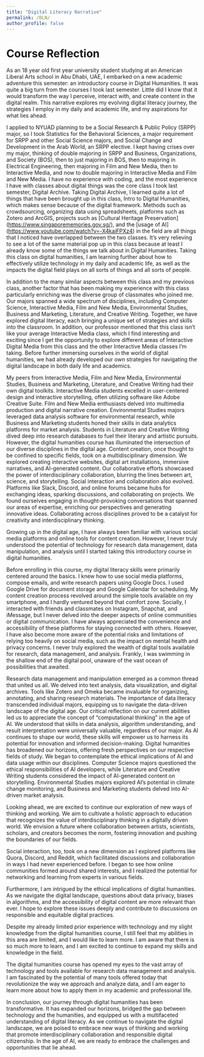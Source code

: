 ```yaml
---
title: "Digital Literacy Narrative"
permalink: /DLN/
author_profile: false
---
```


# Course Reflection

As an 18 year old first year university student studying at an American Liberal Arts school in Abu Dhabi, UAE, I embarked on a new academic adventure this semester: an introductory course in Digital Humanities. It was quite a big turn from the courses I took last semester. Little did I know that it would transform the way I perceive, interact with, and create content in the digital realm. This narrative explores my evolving digital literacy journey, the strategies I employ in my daily and academic life, and my aspirations for what lies ahead. 

I applied to NYUAD planning to be a Social Research & Public Policy (SRPP) major, so I took Statistics for the Behavioral Sciences, a major requirement for SRPP and other Social Science majors, and Social Change and Development in the Arab World, an SRPP elective. I kept having crises over my major, thinking of double majoring in SRPP and Business, Organizations, and Society (BOS), then to just majoring in BOS, then to majoring in Electrical Engineering, then majoring in Film and New Media, then to Interactive Media, and now to double majoring in Interactive Media and Film and New Media. I have no experience with coding, and the most experience I have with classes about digital things was the core class I took last semester, Digital Archive. Taking Digital Archive, I learned quite a lot of things that have been brought up in this class, Intro to Digital Humanities, which makes sense because of the digital framework. Methods such as crowdsourcing, organizing data using spreadsheets, platforms such as Zotero and ArcGIS, projects such as [Cultural Heritage Preservation] (https://www.singaporememories.gov.sg/), and the [usage of AI] (https://www.youtube.com/watch?v=-X4kaiFPXz4) in the field are all things that I noticed have overlapped between the two classes. It’s very relieving to see a lot of the same material pop up in this class because at least I already know some of the things we talk about in Digital Humanities. Taking this class on digital humanities, I am learning further about how to effectively utilize technology in my daily and academic life, as well as the impacts the digital field plays on all sorts of things and all sorts of people.

In addition to the many similar aspects between this class and my previous class, another factor that has been making my experience with this class particularly enriching was the diverse group of classmates who joined me. Our majors spanned a wide spectrum of disciplines, including Computer Science, Interactive Media, Film and New Media, Environmental Studies, Business and Marketing, Literature, and Creative Writing. Together, we have explored digital literacy, each bringing a unique set of strategies and skills into the classroom. In addition, our professor mentioned that this class isn’t like your average Interactive Media class, which I find interesting and exciting since I get the opportunity to explore different areas of Interactive Digital Media from this class and the other Interactive Media classes I’m taking. Before further immersing ourselves in the world of digital humanities, we had already developed our own strategies for navigating the digital landscape in both daily life and academics.

My peers from Interactive Media, Film and New Media, Environmental Studies, Business and Marketing, Literature, and Creative Writing had their own digital toolkits. Interactive Media students excelled in user-centered design and interactive storytelling, often utilizing software like Adobe Creative Suite. Film and New Media enthusiasts delved into multimedia production and digital narrative creation. Environmental Studies majors leveraged data analysis software for environmental research, while Business and Marketing students honed their skills in data analytics platforms for market analysis. Students in Literature and Creative Writing dived deep into research databases to fuel their literary and artistic pursuits.
However, the digital humanities course has illuminated the intersection of our diverse disciplines in the digital age. Content creation, once thought to be confined to specific fields, took on a multidisciplinary dimension. We explored creating interactive websites, digital art installations, immersive narratives, and AI-generated content. Our collaborative efforts showcased the power of interdisciplinary collaboration, blurring the lines between art, science, and storytelling.
Social interaction and collaboration also evolved. Platforms like Slack, Discord, and online forums became hubs for exchanging ideas, sparking discussions, and collaborating on projects. We found ourselves engaging in thought-provoking conversations that spanned our areas of expertise, enriching our perspectives and generating innovative ideas. Collaborating across disciplines proved to be a catalyst for creativity and interdisciplinary thinking.


Growing up in the digital age, I have always been familiar with various social media platforms and online tools for content creation. However, I never truly understood the potential of technology for research data management, data manipulation, and analysis until I started taking this introductory course in digital humanities.

Before enrolling in this course, my digital literacy skills were primarily centered around the basics. I knew how to use social media platforms, compose emails, and write research papers using Google Docs. I used Google Drive for document storage and Google Calendar for scheduling. My content creation process revolved around the simple tools available on my smartphone, and I hardly ventured beyond that comfort zone. Socially, I interacted with friends and classmates on Instagram, Snapchat, and iMessage, but I never delved into the deeper aspects of online communities or digital communication. I have always appreciated the convenience and accessibility of these platforms for staying connected with others. However, I have also become more aware of the potential risks and limitations of relying too heavily on social media, such as the impact on mental health and privacy concerns. I never truly explored the wealth of digital tools available for research, data management, and analysis. Frankly, I was swimming in the shallow end of the digital pool, unaware of the vast ocean of possibilities that awaited. 

Research data management and manipulation emerged as a common thread that united us all. We delved into text analysis, data visualization, and digital archives. Tools like Zotero and Omeka became invaluable for organizing, annotating, and sharing research materials. The importance of data literacy transcended individual majors, equipping us to navigate the data-driven landscape of the digital age.
Our critical reflection on our current abilities led us to appreciate the concept of “computational thinking” in the age of AI. We understood that skills in data analysis, algorithm understanding, and result interpretation were universally valuable, regardless of our major. As AI continues to shape our world, these skills will empower us to harness its potential for innovation and informed decision-making.
Digital humanities has broadened our horizons, offering fresh perspectives on our respective fields of study. We began to contemplate the ethical implications of AI and data usage within our disciplines. Computer Science majors questioned the ethical responsibilities of AI developers, while Literature and Creative Writing students considered the impact of AI-generated content on storytelling. Environmental Studies majors explored AI’s potential in climate change monitoring, and Business and Marketing students delved into AI-driven market analysis.

Looking ahead, we are excited to continue our exploration of new ways of thinking and working. We aim to cultivate a holistic approach to education that recognizes the value of interdisciplinary thinking in a digitally driven world. We envision a future where collaboration between artists, scientists, scholars, and creators becomes the norm, fostering innovation and pushing the boundaries of our fields.

Social interaction, too, took on a new dimension as I explored platforms like Quora, Discord, and Reddit, which facilitated discussions and collaboration in ways I had never experienced before. I began to see how online communities formed around shared interests, and I realized the potential for networking and learning from experts in various fields.

Furthermore, I am intrigued by the ethical implications of digital humanities. As we navigate the digital landscape, questions about data privacy, biases in algorithms, and the accessibility of digital content are more relevant than ever. I hope to explore these issues deeply and contribute to discussions on responsible and equitable digital practices.

Despite my already limited prior experience with technology and my slight knowledge from the digital humanities course, I still feel that my abilities in this area are limited, and I would like to learn more. I am aware that there is so much more to learn, and I am excited to continue to expand my skills and knowledge in the field.

The digital humanities course has opened my eyes to the vast array of technology and tools available for research data management and analysis. I am fascinated by the potential of many tools offered today that revolutionize the way we approach and analyze data, and I am eager to learn more about how to apply them in my academic and professional life.

In conclusion, our journey through digital humanities has been transformative. It has expanded our horizons, bridged the gap between technology and the humanities, and equipped us with a multifaceted understanding of digital literacy. As we continue to navigate the digital landscape, we are poised to embrace new ways of thinking and working that promote interdisciplinary collaboration and responsible digital citizenship. In the age of AI, we are ready to embrace the challenges and opportunities that lie ahead.


